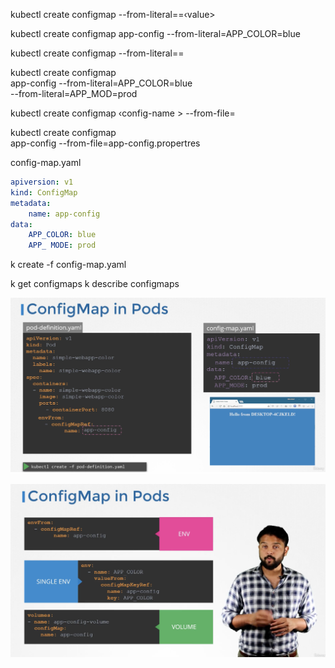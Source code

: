 kubectl create configmap <config-name> --from-literal=<key>=‹value>

kubectl create configmap app-config --from-literal=APP_COLOR=blue


kubectl create configmap <config-name> --from-literal=<key>=<value>

kubectl create configmap \
app-config --from-literal=APP_COLOR=blue \
--from-literal=APP_MOD=prod

kubectl create configmap
‹config-name > --from-file=<path-to-file>

kubectl create configmap \
app-config --from-file=app-config.propertres

config-map.yaml
```yaml
apiversion: v1
kind: ConfigMap
metadata:
    name: app-config
data:
    APP_COLOR: blue
    APP_ MODE: prod
```
k create -f config-map.yaml

k get configmaps
k describe configmaps 

![45-a](45-a.png)

![45-b](45-b.png)